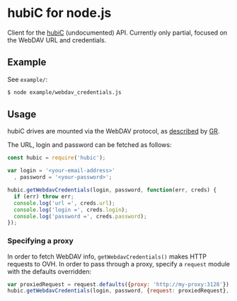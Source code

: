 # hubiC for node.js

Client for the [hubiC][hubic] (undocumented) API. Currently only partial,
focused on the WebDAV URL and credentials.

## Example

See `example/`:

```bash
$ node example/webdav_credentials.js
```

## Usage

hubiC drives are mounted via the WebDAV protocol, as [described][protocol] by
[GR](http://protocol-hacking.org/).

The URL, login and password can be fetched as follows:

```javascript
const hubic = require('hubic');

var login = '<your-email-address>'
  , password = '<your-password>';

hubic.getWebdavCredentials(login, password, function(err, creds) {
  if (err) throw err;
  console.log('url =', creds.url);
  console.log('login =', creds.login);
  console.log('password =', creds.password);
});
```

### Specifying a proxy

In order to fetch WebDAV info, `getWebdavCredentials()` makes HTTP requests to
OVH. In order to pass through a proxy, specify a `request` module with the
defaults overridden:

```javascript
var proxiedRequest = request.defaults({proxy: 'http://my-proxy:3128'});
hubic.getWebdavCredentials(login, password, {request: proxiedRequest}, callback);
```

[hubic]: http://www.ovh.fr/hubiC/
[protocol]: http://www.protocol-hacking.org/post/2012/01/29/Hubic%2C-maintenant-vraiment-ubiquitous
